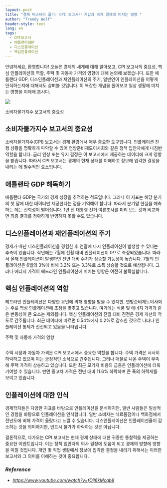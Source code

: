 ```yaml
---
layout: post
title: "경제 미스터리 풀기: CPI 보고서가 지갑과 국가 경제에 미치는 영향 "
author: "Trendy Wolf"
header-style: text
lang: en
tags:
  - CPI보고서
  - 애틀랜타GDP
  - 디스인플레이션
  - 핵심인플레이션
---
```


안녕하세요, 환영합니다! 오늘은 경제의 세계에 대해 알아보고, CPI 보고서의 중요성, 핵심 인플레이션의 역할, 주택 및 자동차 가격의 영향에 대해 논의해 보겠습니다. 또한 애틀랜타 GDP, 디스인플레이션과 재인플레이션의 주기, 일반인이 인플레이션을 어떻게 인식하는지에 대해서도 살펴볼 것입니다. 이 복잡한 개념을 풀어보고 일상 생활에 미치는 영향을 이해해 봅시다. 

<img
    src="https://i.ytimg.com/vi/fOjl6kMcqb8/hqdefault.jpg"
/>




소비자물가지수 보고서의 중요성 

## 소비자물가지수 보고서의 중요성

소비자물가지수(CPI) 보고서는 경제 환경에서 매우 중요한 도구입니다. 인플레이션 진행 상황을 명확하게 파악할 수 있어 연방준비제도이사회와 같은 정책 입안자에게 나침반 역할을 합니다. 금리 인상 또는 유지 결정은 이 보고서에서 제공하는 데이터에 크게 영향을 받습니다. 따라서 CPI 보고서는 경제의 현재 상태를 이해하고 정보에 입각한 결정을 내리는 데 필수적인 요소입니다. 



## 애틀랜타 GDP 해독하기

애틀랜타 GDP는 국가의 경제 성장을 추적하는 척도입니다. 그러나 이 지표는 해당 분기의 첫 달에 대한 데이터만 제공한다는 점을 기억해야 합니다. 따라서 분기말 현실을 예측하는 데는 신뢰성이 떨어집니다. 1년 전 대통령 선거 여론조사를 미리 보는 것과 비교하면 최종 결과를 정확하게 반영하지 못할 수도 있습니다.  



## 디스인플레이션과 재인플레이션의 주기

경제가 매년 디스인플레이션을 경험한 후 연말에 다시 인플레이션이 발생할 수 있다는 추측이 있습니다. 작년에는 7월에 전월 대비 인플레이션이 0으로 측정되었습니다. 따라서 올해 인플레이션이 발생하면 전년 대비 수치가 상승할 가능성이 높습니다. 7월의 인플레이션은 6월의 3%에 비해 3.2% 또는 3.3%로 소폭 상승할 것으로 예상됩니다. 그러나 에너지 가격이 헤드라인 인플레이션에 미치는 영향은 여전히 불확실합니다. 



## 핵심 인플레이션의 역할

헤드라인 인플레이션은 다양한 요인에 의해 영향을 받을 수 있지만, 연방준비제도이사회는 주로 핵심 인플레이션에 초점을 맞추고 있습니다. 여기에는 식품 및 에너지 가격과 같은 변동성이 큰 요소는 제외됩니다. 핵심 인플레이션의 전월 대비 진전은 경제 개선의 척도로 간주됩니다. 최근 데이터에 따르면 0.54%에서 0.2%로 감소한 것으로 나타나 인플레이션 통제가 진전되고 있음을 나타냅니다. 

주택 및 자동차 가격의 영향 

##

주택 시장과 자동차 가격은 CPI 보고서에서 중요한 역할을 합니다. 주택 가격은 서서히 하락하고 있으며 이는 긍정적인 소식으로 간주됩니다. 그러나 매물로 나온 주택이 부족해 주택 가격이 상승하고 있습니다. 또한 최근 모기지 비용의 급등은 인플레이션에 더욱 기여할 수 있습니다. 반면 중고차 가격은 전년 대비 11.6% 하락하며 큰 폭의 하락세를 보이고 있습니다. 



## 인플레이션에 대한 인식

경제학자들은 다양한 지표를 바탕으로 인플레이션을 분석하지만, 일반 사람들은 일상적인 경험을 바탕으로 인플레이션을 인식합니다. 일반 소비자는 식료품점이나 백화점에서 전년도에 비해 가격이 올랐다고 느낄 수 있습니다. 디스인플레이션은 인플레이션율이 감소하는 것을 의미하지만, 반드시 물가가 하락하는 것은 아닙니다. 

결론적으로, 다가오는 CPI 보고서는 현재 경제 상태에 대한 귀중한 통찰력을 제공하는 중요한 이벤트입니다. 이는 정책 입안자의 의사 결정에 도움이 되고 경제의 방향에 영향을 미칠 것입니다. 개인 및 직업 생활에서 정보에 입각한 결정을 내리기 위해서는 이러한 보고서와 그 의미를 이해하는 것이 중요합니다. 


### _Reference_
- _https://www.youtube.com/watch?v=fOjl6kMcqb8_

